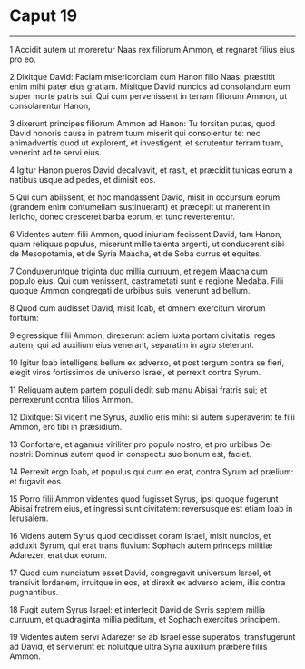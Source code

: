 # Caput 19

***

1 Accidit autem ut moreretur Naas rex filiorum Ammon, et regnaret filius eius pro eo.

2 Dixitque David: Faciam misericordiam cum Hanon filio Naas: præstitit enim mihi pater eius gratiam. Misitque David nuncios ad consolandum eum super morte patris sui. Qui cum pervenissent in terram filiorum Ammon, ut consolarentur Hanon,

3 dixerunt principes filiorum Ammon ad Hanon: Tu forsitan putas, quod David honoris causa in patrem tuum miserit qui consolentur te: nec animadvertis quod ut explorent, et investigent, et scrutentur terram tuam, venerint ad te servi eius.

4 Igitur Hanon pueros David decalvavit, et rasit, et præcidit tunicas eorum a natibus usque ad pedes, et dimisit eos.

5 Qui cum abiissent, et hoc mandassent David, misit in occursum eorum (grandem enim contumeliam sustinuerant) et præcepit ut manerent in Iericho, donec cresceret barba eorum, et tunc reverterentur.

6 Videntes autem filii Ammon, quod iniuriam fecissent David, tam Hanon, quam reliquus populus, miserunt mille talenta argenti, ut conducerent sibi de Mesopotamia, et de Syria Maacha, et de Soba currus et equites.

7 Conduxeruntque triginta duo millia curruum, et regem Maacha cum populo eius. Qui cum venissent, castrametati sunt e regione Medaba. Filii quoque Ammon congregati de urbibus suis, venerunt ad bellum.

8 Quod cum audisset David, misit Ioab, et omnem exercitum virorum fortium:

9 egressique filii Ammon, direxerunt aciem iuxta portam civitatis: reges autem, qui ad auxilium eius venerant, separatim in agro steterunt.

10 Igitur Ioab intelligens bellum ex adverso, et post tergum contra se fieri, elegit viros fortissimos de universo Israel, et perrexit contra Syrum.

11 Reliquam autem partem populi dedit sub manu Abisai fratris sui; et perrexerunt contra filios Ammon.

12 Dixitque: Si vicerit me Syrus, auxilio eris mihi: si autem superaverint te filii Ammon, ero tibi in præsidium.

13 Confortare, et agamus viriliter pro populo nostro, et pro urbibus Dei nostri: Dominus autem quod in conspectu suo bonum est, faciet.

14 Perrexit ergo Ioab, et populus qui cum eo erat, contra Syrum ad prælium: et fugavit eos.

15 Porro filii Ammon videntes quod fugisset Syrus, ipsi quoque fugerunt Abisai fratrem eius, et ingressi sunt civitatem: reversusque est etiam Ioab in Ierusalem.

16 Videns autem Syrus quod cecidisset coram Israel, misit nuncios, et adduxit Syrum, qui erat trans fluvium: Sophach autem princeps militiæ Adarezer, erat dux eorum.

17 Quod cum nunciatum esset David, congregavit universum Israel, et transivit Iordanem, irruitque in eos, et direxit ex adverso aciem, illis contra pugnantibus.

18 Fugit autem Syrus Israel: et interfecit David de Syris septem millia curruum, et quadraginta millia peditum, et Sophach exercitus principem.

19 Videntes autem servi Adarezer se ab Israel esse superatos, transfugerunt ad David, et servierunt ei: noluitque ultra Syria auxilium præbere filiis Ammon.

